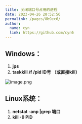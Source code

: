```yaml
---
title: 关闭端口号占用的进程
date: 2023-04-26 20:52:56
permalink: /pages/8b9ec6/
author: 
  name: cyn
  link: https://github.com/cyn6
---
```


## Windows：
1. **jps**
2. **taskkill /f /pid ID号  （或直接kill）**

![image.png](https://cdn.statically.io/gh/cyn6/image_storage/master/1678025752075-c11d068b-7b95-40a6-ad58-9554b73746f1.png)

## Linux系统：

1. **netstat -anp |grep 端口**
2. **kill -9 PID**
